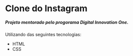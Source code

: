 # Clone do Instagram

##### Projeto mentorado pelo progorama Digital Innovation One.

Utilizando das seguintes tecnologias:

<ul>
  <li>HTML</li>
  <li>CSS</li>
</ul>
